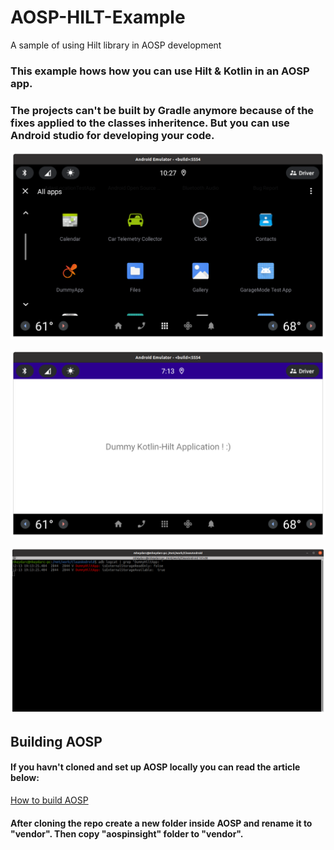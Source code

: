 # AOSP-HILT-Example
A sample of using Hilt library in AOSP development


### This example hows how you can use Hilt & Kotlin in an AOSP app.
### The projects can't be built by Gradle anymore because of the fixes applied to the classes inheritence. But you can use Android studio for developing your code.

![App Icon in the emulator](screenshots/AppIcon.png)

![App is running](screenshots/AppIsRunning.png)

![Logs from Logcat](screenshots/AppRunningLogcat.png)

## Building AOSP

#### If you havn't cloned and set up AOSP locally you can read the article below:
[How to build AOSP](https://aospinsight.com/how-to-build-aosp/)

#### After cloning the repo create a new folder inside AOSP and rename it to "vendor". Then copy "aospinsight" folder to "vendor".